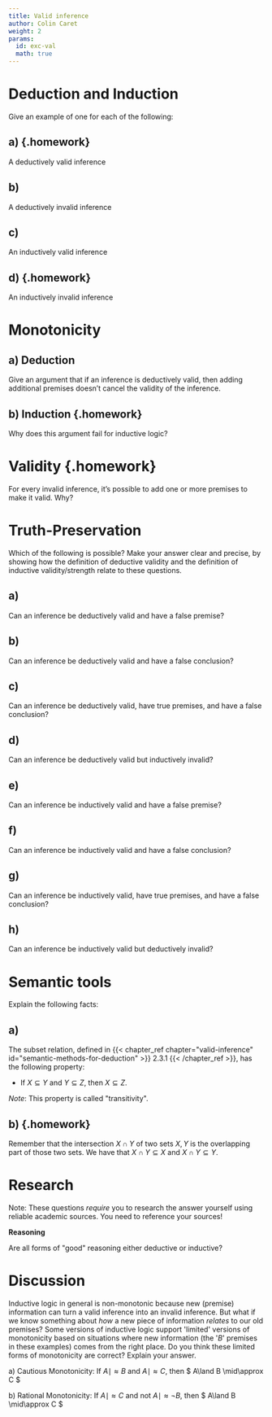 ```yaml
---
title: Valid inference
author: Colin Caret
weight: 2
params: 
  id: exc-val
  math: true
---
```


# Deduction and Induction

Give an example of one for each of the following:

## a) {.homework}

A deductively valid inference

## b) 

A deductively invalid inference

## c) 

An inductively valid inference

## d) {.homework}

An inductively invalid inference

# Monotonicity

## a) Deduction

Give an argument that if an inference is deductively valid, then adding
additional premises doesn’t cancel the validity of the inference.

## b) Induction {.homework}

Why does this argument fail for inductive logic?

# Validity {.homework}

For every invalid inference, it’s possible to add one or more premises to make it
valid. Why? 

# Truth-Preservation

Which of the following is possible? Make your answer clear and precise, by
showing how the definition of deductive validity and the definition of inductive
validity/strength relate to these questions.

## a) 

Can an inference be deductively valid and have a false premise?

## b) 

Can an inference be deductively valid and have a false conclusion?

## c) 

Can an inference be deductively valid, have true premises, and have a false conclusion?

## d) 

Can an inference be deductively valid but inductively invalid?

## e) 

Can an inference be inductively valid and have a false premise?

## f) 

Can an inference be inductively valid and have a false conclusion?

## g) 

Can an inference be inductively valid, have true premises, and have a false conclusion?

## h) 

Can an inference be inductively valid but deductively invalid?

# Semantic tools

Explain the following facts:

## a) 

The subset relation, defined in {{< chapter_ref chapter="valid-inference" id="semantic-methods-for-deduction" >}}
2.3.1 {{< /chapter_ref >}}, has the following property:

+ If $X\subseteq Y$ and $Y\subseteq Z$, then $X\subseteq Z$.

_Note_: This property is called "transitivity".

## b) {.homework}

Remember that the intersection $X\cap Y$ of two sets $X,Y$ is the overlapping
part of those two sets. We have that $X\cap Y\subseteq X$ and $X\cap Y\subseteq
Y$.

# Research

Note: These questions _require_ you to research the answer yourself using reliable academic sources. You need to reference your sources!

**Reasoning**

Are all forms of "good" reasoning either deductive or inductive?

# Discussion

Inductive logic in general is non-monotonic because new (premise) information can turn a valid inference into an invalid inference. But what if we know something about _how_ a new piece of information _relates_ to our old premises? Some versions of inductive logic support 'limited' versions of monotonicity based on situations where new information (the '$B$' premises in these examples) comes from the right place. Do you think these limited forms of monotonicity are correct? Explain your answer.

a) Cautious Monotonicity: If $A \mid\approx B$ and $A \mid\approx C$, then $ A\land B \mid\approx C $

b) Rational Monotonicity: If $A \mid\approx C$ and not $A \mid\approx \neg B$, then $ A\land B \mid\approx C $
